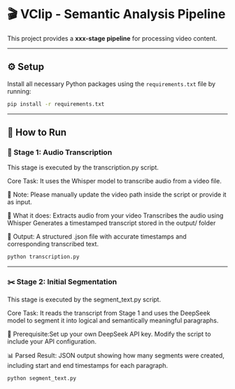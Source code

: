 # 🎬 VClip - Semantic Analysis Pipeline

This project provides a **xxx-stage pipeline** for processing video content.  

---

## ⚙️ Setup

Install all necessary Python packages using the `requirements.txt` file by running:

```bash
pip install -r requirements.txt
```

---

## 🚀 How to Run

### 🧠 Stage 1: Audio Transcription

This stage is executed by the transcription.py script.


Core Task: It uses the Whisper model to transcribe audio from a video file.


📌 Note: Please manually update the video path inside the script or provide it as input.


🎯 What it does:
Extracts audio from your video
Transcribes the audio using Whisper
Generates a timestamped transcript stored in the output/ folder


📝 Output: A structured .json file with accurate timestamps and corresponding transcribed text.


```bash
python transcription.py
```

---


### ✂️ Stage 2: Initial Segmentation 

This stage is executed by the segment_text.py script.



Core Task: It reads the transcript from Stage 1 and uses the DeepSeek model to segment it into logical and semantically meaningful paragraphs.


🔐 Prerequisite:Set up your own DeepSeek API key. Modify the script to include your API configuration.


📊 Parsed Result: JSON output showing how many segments were created, including start and end timestamps for each paragraph.


```bash
python segment_text.py
```
